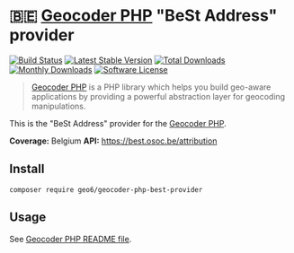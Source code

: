 # :belgium: [Geocoder PHP](https://github.com/geocoder-php/Geocoder) "BeSt Address" provider

[![Build Status](https://travis-ci.org/geo6/geocoder-php-best-provider.svg?branch=master)](https://travis-ci.org/geo6/geocoder-php-best-provider)
[![Latest Stable Version](https://poser.pugx.org/geo6/geocoder-php-best-provider/v/stable)](https://packagist.org/packages/geo6/geocoder-php-best-provider)
[![Total Downloads](https://poser.pugx.org/geo6/geocoder-php-best-provider/downloads)](https://packagist.org/packages/geo6/geocoder-php-best-provider)
[![Monthly Downloads](https://poser.pugx.org/geo6/geocoder-php-best-provider/d/monthly.png)](https://packagist.org/packages/geo6/geocoder-php-best-provider)
[![Software License](https://img.shields.io/badge/license-MIT-brightgreen.svg)](LICENSE)

> [Geocoder PHP](https://github.com/geocoder-php/Geocoder) is a PHP library which helps you build geo-aware applications by providing a powerful abstraction layer for geocoding manipulations.

This is the "BeSt Address" provider for the [Geocoder PHP](https://github.com/geocoder-php/Geocoder).

**Coverage:** Belgium
**API:** <https://best.osoc.be/attribution>

## Install

```shell
composer require geo6/geocoder-php-best-provider
```

## Usage

See [Geocoder PHP README file](https://github.com/geocoder-php/Geocoder/blob/master/README.md).
